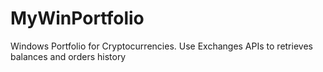 # MyWinPortfolio
Windows Portfolio for Cryptocurrencies. Use Exchanges APIs to retrieves balances and orders history
